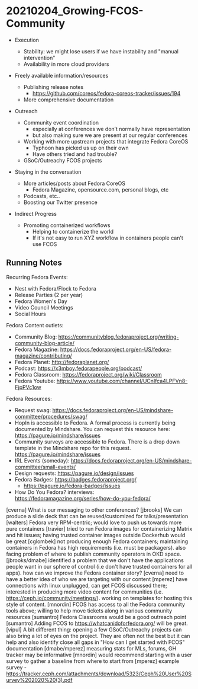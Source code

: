# 20210204_Growing-FCOS-Community

- Execution
    - Stability: we might lose users if we have instability and "manual intervention"
    - Availability in more cloud providers

- Freely available information/resources
    - Publishing release notes
        - https://github.com/coreos/fedora-coreos-tracker/issues/194
    - More comprehensive documentation

- Outreach
    - Community event coordination
        - especially at conferences we don’t normally have representation
        - but also making sure we are present at our regular conferences
    - Working with more upstream projects that integrate Fedora CoreOS
        - Typhoon has picked us up on their own
        - Have others tried and had trouble?
    - GSoC/Outreachy FCOS projects

- Staying in the conversation
    - More articles/posts about Fedora CoreOS
        - Fedora Magazine, opensource.com, personal blogs, etc
    - Podcasts, etc..
    - Boosting our Twitter presence

- Indirect Progress
    - Promoting containerized workflows
        - Helping to containerize the world
        - If it's not easy to run XYZ workflow in containers people can't use FCOS

## Running Notes

Recurring Fedora Events:
- Nest with Fedora/Flock to Fedora
- Release Parties (2 per year)
- Fedora Women's Day
- Video Council Meetings
- Social Hours

Fedora Content outlets:
- Community Blog: https://communityblog.fedoraproject.org/writing-community-blog-article/
- Fedora Magazine: https://docs.fedoraproject.org/en-US/fedora-magazine/contributing/
- Fedora Planet: http://fedoraplanet.org/
- Podcast: https://x3mboy.fedorapeople.org/podcast/
- Fedora Classroom: https://fedoraproject.org/wiki/Classroom
- Fedora Youtube: https://www.youtube.com/channel/UCnIfca4LPFVn8-FjpPVc1ow


Fedora Resources:
- Request swag: https://docs.fedoraproject.org/en-US/mindshare-committee/procedures/swag/
- HopIn is accessible to Fedora. A formal process is currently being documented by Mindshare. You can request this resource here: https://pagure.io/mindshare/issues
- Community surveys are accessible to Fedora. There is a drop down template in the Mindshare repo for this request. https://pagure.io/mindshare/issues
- IRL Events (someday): https://docs.fedoraproject.org/en-US/mindshare-committee/small-events/
- Design requests: https://pagure.io/design/issues
- Fedora Badges: https://badges.fedoraproject.org/
    - https://pagure.io/fedora-badges/issues
- How Do You Fedora? interviews: https://fedoramagazine.org/series/how-do-you-fedora/



[cverna] What is our messaging to other conferences?
[jbrooks] We can produce a slide deck that can be reused/customized for talks/presentation
[walters] Fedora very RPM-centric; would love to push us towards more pure containers
[travier] tried to run Fedora images for containerizing Matrix and hit issues; having trusted container images outside Dockerhub would be great
[cglombek] not producing enough Fedora containers; maintaining containers in Fedora has high requirements (i.e. must be packagers). also facing problem of where to publish community operators in OKD space.
[jbrooks/dmabe] identified a problem that we don't have the applications people want in our sphere of control (i.e don't have trusted containers for all apps).  how can we improve the Fedora container story?
[cverna] need to have a better idea of who we are targeting with our content
[mperez] have connections with linux unplugged, can get FCOS discussed there; interested in producing more video content for communities (i.e. https://ceph.io/community/meetings/).  working on templates for hosting this style of content.
[mnordin] FCOS has access to all the Fedora community tools above; willing to help move tickets along in various community resources
[sumantro] Fedora Classrooms would be a good outreach point
[sumantro] Adding FCOS to https://whatcanidoforfedora.org/ will be great.
[vipul] A bit different thing: opening a few GSoC/Outreachy projects can also bring a lot of eyes on the project. They are often not the best but it can help and also identify close all gaps in "How can I get started with FCOS" documentation
[dmabe/mperez] measuring stats for MLs, forums, GH tracker may be informative
[mnordin] would recommend starting with a user survey to gather a baseline from where to start from
[mperez] example survey - https://tracker.ceph.com/attachments/download/5323/Ceph%20User%20Survey%202020%20(3).pdf
